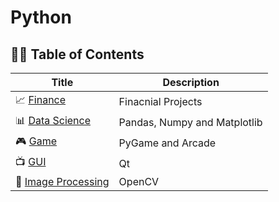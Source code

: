 # Python

## 👨‍💻 Table of Contents

| Title                                        | Description                        |
| -------------------------------------------  | -------------------------------    |
| 📈 [Finance](./Finance/)                     | Finacnial Projects                 |
| 📊 [Data Science](./DataScience/)            | Pandas, Numpy and Matplotlib       |
| 🎮 [Game](./Game/)                           | PyGame and Arcade                  |
| 📺 [GUI](./GUI/)                             | Qt                                 |
| 🎨 [Image Processing](./4.ImageProcessing/)  | OpenCV                             |

